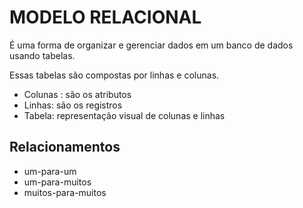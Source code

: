 # MODELO RELACIONAL

É uma forma de organizar e gerenciar dados em um banco de dados usando tabelas.

Essas tabelas são compostas por linhas e colunas.

- Colunas : são os atributos
- Linhas: são os registros
- Tabela: representação visual de colunas e linhas

## Relacionamentos
- um-para-um
- um-para-muitos
- muitos-para-muitos

